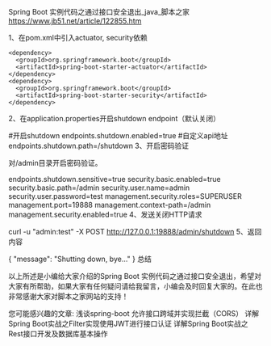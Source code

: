 Spring Boot 实例代码之通过接口安全退出_java_脚本之家 https://www.jb51.net/article/122855.htm

1、在pom.xml中引入actuator, security依赖

    <dependency>
      <groupId>org.springframework.boot</groupId>
      <artifactId>spring-boot-starter-actuator</artifactId>
    </dependency>
    <dependency>
      <groupId>org.springframework.boot</groupId>
      <artifactId>spring-boot-starter-security</artifactId>
    </dependency>
2、在application.properties开启shutdown endpoint（默认关闭）

#开启shutdown
endpoints.shutdown.enabled=true
#自定义api地址
endpoints.shutdown.path=/shutdown
3、开启密码验证

对/admin目录开启密码验证。

endpoints.shutdown.sensitive=true
security.basic.enabled=true
security.basic.path=/admin
security.user.name=admin
security.user.password=test
management.security.roles=SUPERUSER
management.port=19888
management.context-path=/admin
management.security.enabled=true
4、发送关闭HTTP请求

curl -u "admin:test" -X POST http://127.0.0.1:19888/admin/shutdown
5、返回内容

{
  "message": "Shutting down, bye..."
}
总结

以上所述是小编给大家介绍的Spring Boot 实例代码之通过接口安全退出，希望对大家有所帮助，如果大家有任何疑问请给我留言，小编会及时回复大家的。在此也非常感谢大家对脚本之家网站的支持！

您可能感兴趣的文章:
浅谈spring-boot 允许接口跨域并实现拦截（CORS）
详解Spring Boot实战之Filter实现使用JWT进行接口认证
详解Spring Boot实战之Rest接口开发及数据库基本操作